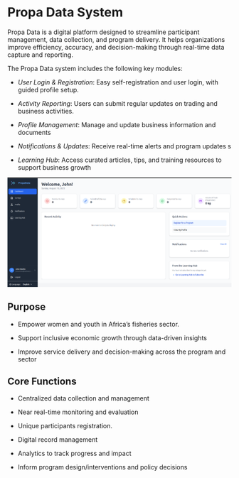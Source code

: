 # Propa Data System

Propa Data is a digital platform designed to streamline participant management, data collection, and program delivery. It helps organizations improve efficiency, accuracy, and decision-making through real-time data capture and reporting.

The Propa Data system includes the following key modules:

* *User Login & Registration*: Easy self-registration and user login, with guided profile setup.

* *Activity Reporting*: Users can submit regular updates on trading and business activities.

* *Profile Management*: Manage and update business information and documents

* *Notifications & Updates*: Receive real-time alerts and program updates
s
* *Learning Hub*: Access curated articles, tips, and training resources  to support business growth

![dashboard](images/image-7.png)


## Purpose
* Empower women and youth in Africa’s fisheries sector.

* Support inclusive economic growth through data-driven insights

* Improve service delivery and decision-making across the program and sector

## Core Functions
* Centralized data collection and management

* Near real-time monitoring and evaluation

* Unique participants registration.

* Digital record management

* Analytics to track progress and impact

* Inform program design/interventions and policy decisions
<!-- 
## System Architecture
![Propa Data System Design](images/system-design.png) -->
